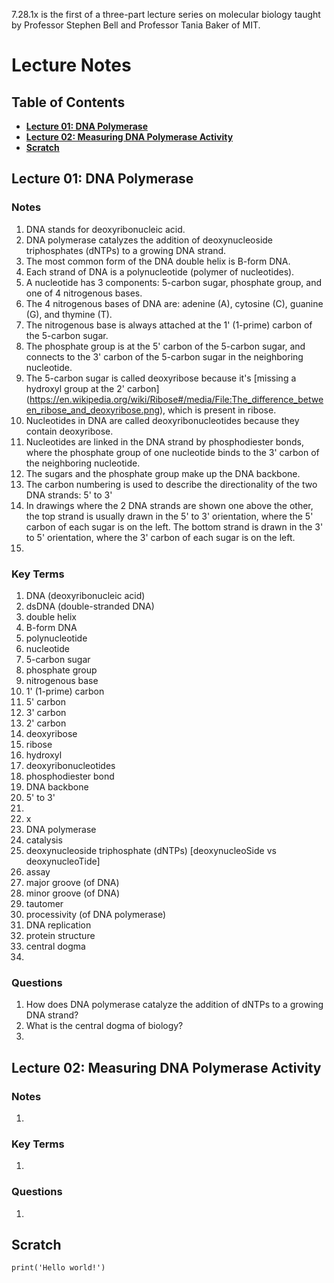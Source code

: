 7.28.1x is the first of a three-part lecture series on molecular biology taught by Professor Stephen Bell and Professor Tania Baker of MIT.

# Lecture Notes

## Table of Contents
- [**Lecture 01: DNA Polymerase**](#lecture-01-dna-polymerase)
- [**Lecture 02: Measuring DNA Polymerase Activity**](#lecture-02-measuring-dna-polymerase-activity)
- [**Scratch**](#scratch)

## Lecture 01: DNA Polymerase

### Notes

1. DNA stands for deoxyribonucleic acid.
2. DNA polymerase catalyzes the addition of deoxynucleoside triphosphates (dNTPs) to a growing DNA strand.
3. The most common form of the DNA double helix is B-form DNA.
4. Each strand of DNA is a polynucleotide (polymer of nucleotides).
5. A nucleotide has 3 components: 5-carbon sugar, phosphate group, and one of 4 nitrogenous bases.
6. The 4 nitrogenous bases of DNA are: adenine (A), cytosine (C), guanine (G), and thymine (T).
7. The nitrogenous base is always attached at the 1' (1-prime) carbon of the 5-carbon sugar.
8. The phosphate group is at the 5' carbon of the 5-carbon sugar, and connects to the 3' carbon of the 5-carbon sugar in the neighboring nucleotide.
9. The 5-carbon sugar is called deoxyribose because it's [missing a hydroxyl group at the 2' carbon] (https://en.wikipedia.org/wiki/Ribose#/media/File:The_difference_between_ribose_and_deoxyribose.png), which is present in ribose.
10. Nucleotides in DNA are called deoxyribonucleotides because they contain deoxyribose.
11. Nucleotides are linked in the DNA strand by phosphodiester bonds, where the phosphate group of one nucleotide binds to the 3' carbon of the neighboring nucleotide.
12. The sugars and the phosphate group make up the DNA backbone.
13. The carbon numbering is used to describe the directionality of the two DNA strands: 5' to 3'
14. In drawings where the 2 DNA strands are shown one above the other, the top strand is usually drawn in the 5' to 3' orientation, where the 5' carbon of each sugar is on the left. The bottom strand is drawn in the 3' to 5' orientation, where the 3' carbon of each sugar is on the left.
15. 

### Key Terms

1. DNA (deoxyribonucleic acid)
2. dsDNA (double-stranded DNA)
3. double helix
4. B-form DNA
5. polynucleotide
6. nucleotide
7. 5-carbon sugar
8. phosphate group
9. nitrogenous base
10. 1' (1-prime) carbon
11. 5' carbon
12. 3' carbon
13. 2' carbon
14. deoxyribose
15. ribose
16. hydroxyl
17. deoxyribonucleotides
18. phosphodiester bond
19. DNA backbone
20. 5' to 3'
21. 
22. x
23. DNA polymerase
24. catalysis
25. deoxynucleoside triphosphate (dNTPs) [deoxynucleoSide vs deoxynucleoTide]
26. assay
27. major groove (of DNA)
28. minor groove (of DNA)
29. tautomer
30. processivity (of DNA polymerase)
31. DNA replication
32. protein structure
33. central dogma
34. 

### Questions

1. How does DNA polymerase catalyze the addition of dNTPs to a growing DNA strand?
2. What is the central dogma of biology?
3. 

## Lecture 02: Measuring DNA Polymerase Activity

### Notes

1. 

### Key Terms

1. 

### Questions

1. 


## Scratch

```{r}
print('Hello world!')
```
